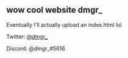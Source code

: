 ## wow cool website dmgr_

Eventually I'll actually upload an index.html lol

Twitter: [@dmgr_](https://twitter.com/dmgr_)

Discord: @dmgr_#5616
